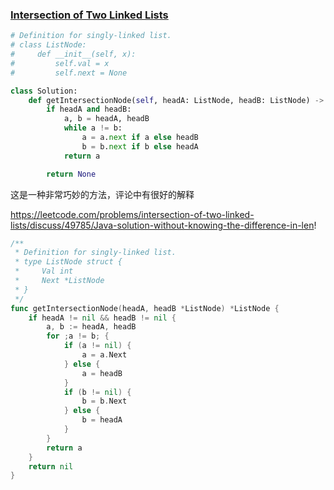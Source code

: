### [Intersection of Two Linked Lists](https://leetcode.com/problems/intersection-of-two-linked-lists/)


```Python
# Definition for singly-linked list.
# class ListNode:
#     def __init__(self, x):
#         self.val = x
#         self.next = None

class Solution:
    def getIntersectionNode(self, headA: ListNode, headB: ListNode) -> ListNode:
        if headA and headB:
            a, b = headA, headB
            while a != b:
                a = a.next if a else headB
                b = b.next if b else headA
            return a

        return None

```

这是一种非常巧妙的方法，评论中有很好的解释

https://leetcode.com/problems/intersection-of-two-linked-lists/discuss/49785/Java-solution-without-knowing-the-difference-in-len!


```Go
/**
 * Definition for singly-linked list.
 * type ListNode struct {
 *     Val int
 *     Next *ListNode
 * }
 */
func getIntersectionNode(headA, headB *ListNode) *ListNode {
    if headA != nil && headB != nil {
        a, b := headA, headB
        for ;a != b; {
            if (a != nil) {
                a = a.Next
            } else {
                a = headB
            }
            if (b != nil) {
                b = b.Next
            } else {
                b = headA
            }
        }
        return a
    }
    return nil
}
```